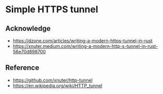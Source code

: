 # Simple HTTPS tunnel


## Acknowledge
- https://dzone.com/articles/writing-a-modern-https-tunnel-in-rust
- https://xnuter.medium.com/writing-a-modern-http-s-tunnel-in-rust-56e70d898700

## Reference
- https://github.com/xnuter/http-tunnel
- https://en.wikipedia.org/wiki/HTTP_tunnel